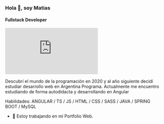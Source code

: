 ### Hola 👋, soy Matias
#### Fullstack Developer
![Fullstack Developer](https://www.gruponw.com/nwlib6/includes/phpthumb/phpThumb.php?src=/imagenes/software-1-e1550080097569.jpg&w=700&f=jpg)

Descubrí el mundo de la programación en 2020 y al año siguiente decidí estudiar desarrollo web en Argentina Programa. Actualmente me encuentro estudiando de forma autodidacta y desarrollando en Angular

Habilidades: ANGULAR / TS / JS / HTML / CSS / SASS / JAVA / SPRING BOOT / MySQL

- 🔭 Estoy trabajando en mí Portfolio Web. 




